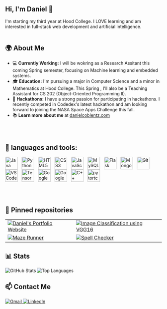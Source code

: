 
          
## Hi, I'm Daniel 👋
I'm starting my third year at Hood College. I LOVE learning and am interested in full-stack web development and artificial intelligence.
<br/><br/> <!-- Adding space -->


## 🌍 About Me
-  💻 **Currently Working:** I will be wokring as a Research Assitant this coming Spring semester, focusing on Machine learning and embedded systems.
- 🎓 **Education:** I'm pursuing a major in Computer Science and a minor in Mathematics at Hood College. This Spring , I'll also be a Teaching Assistant for CS 202 (Object-Oriented Programming II).
- 🚀 **Hackathons:** I have a strong passion for participating in hackathons. I recently competed in Codedex's latest hackathon and am looking forward to joining the NASA Space Apps Challenge this fall.
- 📚 **Learn more about me** at [danielcoblentz.com](https://danielcoblentz.github.io/)



<br/><br/> <!-- Adding space -->


<h2>🧰 languages and tools:</h2>

<img align="left" alt="Java" width="40px" style="padding-right:10px;" src="https://cdn.jsdelivr.net/gh/devicons/devicon@latest/icons/java/java-original.svg" />
<img align="left" alt="Python" width="40px" style="padding-right:10px;" src="https://cdn.jsdelivr.net/gh/devicons/devicon@latest/icons/python/python-original.svg" />
<img align="left" alt="HTML5" width="40px" style="padding-right:10px;" src="https://cdn.jsdelivr.net/gh/devicons/devicon@latest/icons/html5/html5-original.svg" />
<img align="left" alt="CSS3" width="40px" style="padding-right:10px;" src="https://cdn.jsdelivr.net/gh/devicons/devicon@latest/icons/css3/css3-original.svg" />
<img align="left" alt="JavaScript" width="40px" style="padding-right:10px;" src="https://cdn.jsdelivr.net/gh/devicons/devicon@latest/icons/javascript/javascript-original.svg" />
<img align="left" alt="MySQL" width="40px" style="padding-right:10px;" src="https://cdn.jsdelivr.net/gh/devicons/devicon@latest/icons/mysql/mysql-original-wordmark.svg" />
<img align="left" alt="Flask" width="40px" style="padding-right:10px;" src="https://cdn.jsdelivr.net/gh/devicons/devicon@latest/icons/flask/flask-original.svg" />
<img align="left" alt="MongoDB" width="40px" style="padding-right:10px;" src="https://cdn.jsdelivr.net/gh/devicons/devicon@latest/icons/mongodb/mongodb-original-wordmark.svg" />
<img align="left" alt="Git" width="40px" style="padding-right:10px;" src="https://cdn.jsdelivr.net/gh/devicons/devicon@latest/icons/git/git-original.svg" />
<img align="left" alt="VSCode" width="40px" style="padding-right:10px;" src="https://cdn.jsdelivr.net/gh/devicons/devicon@latest/icons/vscode/vscode-original.svg" />
<img align="left" alt="TensorFlow" width="40px" style="padding-right:10px;" src="https://cdn.jsdelivr.net/gh/devicons/devicon@latest/icons/tensorflow/tensorflow-original.svg" />
<img align="left" alt="Google Cloud" width="40px" style="padding-right:10px;" src="https://cdn.jsdelivr.net/gh/devicons/devicon@latest/icons/googlecloud/googlecloud-original.svg" />
<img align="left" alt="Google Cloud" width="40px" style="padding-right:10px;" src="https://cdn.jsdelivr.net/gh/devicons/devicon@latest/icons/r/r-original.svg" />
<img align="left" alt="C++" width="40px" style="padding-right:10px;" src="https://cdn.jsdelivr.net/gh/devicons/devicon@latest/icons/cplusplus/cplusplus-original.svg" />
<img align="left" alt="pytortch" width="40px" style="padding-right:10px;" src="https://cdn.jsdelivr.net/gh/devicons/devicon@latest/icons/pytorch/pytorch-original.svg" />
          

<br clear="left"/>

<br/><br/> 
## 📌 Pinned repositories

<table style="border: none;">
  <tr style="border: none;">
    <td style="border: none;">
      <a href="https://github.com/danielcoblentz/danielcoblentz.github.io">
        <img src="https://github-readme-stats.vercel.app/api/pin/?username=danielcoblentz&repo=danielcoblentz.github.io&theme=github_dark&bg_color=1e1e2e&text_color=c4cdea&icon_color=c4cdea&border_color=1e1e2e&hide_border=true" alt="Daniel's Portfolio Website">
      </a>
    </td>
    <td style="border: none;">
      <a href="https://github.com/danielcoblentz/Image-classification-using-VGG16">
        <img src="https://github-readme-stats.vercel.app/api/pin/?username=danielcoblentz&repo=Image-classification-using-VGG16&theme=github_dark&bg_color=1e1e2e&text_color=c4cdea&icon_color=c4cdea&border_color=1e1e2e&hide_border=true" alt="Image Classification using VGG16">
      </a>
    </td>
  </tr>
  <tr style="border: none;">
    <td style="border: none;">
      <a href="https://github.com/danielcoblentz/Maze-Runner">
        <img src="https://github-readme-stats.vercel.app/api/pin/?username=danielcoblentz&repo=Maze-Runner&theme=github_dark&bg_color=1e1e2e&text_color=c4cdea&icon_color=c4cdea&border_color=1e1e2e&hide_border=true" alt="Maze Runner">
      </a>
    </td>
    <td style="border: none;">
      <a href="https://github.com/danielcoblentz/Spell-Checker">
        <img src="https://github-readme-stats.vercel.app/api/pin/?username=danielcoblentz&repo=Spell-Checker&theme=github_dark&bg_color=1e1e2e&text_color=c4cdea&icon_color=c4cdea&border_color=1e1e2e&hide_border=true" alt="Spell Checker">
      </a>
    </td>
  </tr>
</table>




## 📊 Stats 

<p align="left">
  <a href="https://github.com/danielcoblentz">
    <img align="left" src="https://github-readme-stats.vercel.app/api?username=danielcoblentz&show_icons=true&count_private=true&include_all_commits=true&hide=contribs&bg_color=1e1e2e&text_color=c4cdea&icon_color=c4cdea&border_color=1e1e2e" alt="GitHub Stats" />
  </a>
  <a href="https://github.com/danielcoblentz">
    <img align="left" src="https://github-readme-stats.vercel.app/api/top-langs/?username=danielcoblentz&hide=css,html&langs_count=3&bg_color=1e1e2e&text_color=c4cdea&border_color=1e1e2e" alt="Top Languages" />
  </a>
</p>

<br clear="left"/>


## 📫 Contact Me

<p dir="auto">
    <a href="mailto:danielcoblentz916@gmail.com">
        <img src="https://img.shields.io/badge/Gmail-D14836?style=for-the-badge&logo=gmail&logoColor=white" alt="Gmail">
    </a>
    <a href="https://www.linkedin.com/in/danielcoblentz/" rel="nofollow">
        <img src="https://img.shields.io/badge/LinkedIn-%230077B5.svg?style=for-the-badge&logo=linkedin&logoColor=white" alt="LinkedIn">
    </a>
</p>
<br clear="left"/>
